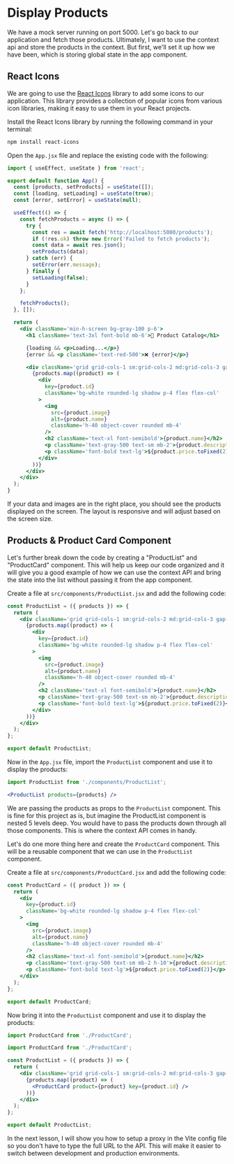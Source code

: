 # Display Products

We have a mock server running on port 5000. Let's go back to our application and fetch those products. Ultimately, I want to use the context api and store the products in the context. But first, we'll set it up how we have been, which is storing global state in the app component.

## React Icons

We are going to use the [React Icons](https://react-icons.github.io/react-icons/) library to add some icons to our application. This library provides a collection of popular icons from various icon libraries, making it easy to use them in your React projects.

Install the React Icons library by running the following command in your terminal:

```bash
npm install react-icons
```

Open the `App.jsx` file and replace the existing code with the following:

```jsx
import { useEffect, useState } from 'react';

export default function App() {
  const [products, setProducts] = useState([]);
  const [loading, setLoading] = useState(true);
  const [error, setError] = useState(null);

  useEffect(() => {
    const fetchProducts = async () => {
      try {
        const res = await fetch('http://localhost:5000/products');
        if (!res.ok) throw new Error('Failed to fetch products');
        const data = await res.json();
        setProducts(data);
      } catch (err) {
        setError(err.message);
      } finally {
        setLoading(false);
      }
    };

    fetchProducts();
  }, []);

  return (
    <div className='min-h-screen bg-gray-100 p-6'>
      <h1 className='text-3xl font-bold mb-6'>🛒 Product Catalog</h1>

      {loading && <p>Loading...</p>}
      {error && <p className='text-red-500'>❌ {error}</p>}

      <div className='grid grid-cols-1 sm:grid-cols-2 md:grid-cols-3 gap-6'>
        {products.map((product) => (
          <div
            key={product.id}
            className='bg-white rounded-lg shadow p-4 flex flex-col'
          >
            <img
              src={product.image}
              alt={product.name}
              className='h-40 object-cover rounded mb-4'
            />
            <h2 className='text-xl font-semibold'>{product.name}</h2>
            <p className='text-gray-500 text-sm mb-2'>{product.description}</p>
            <p className='font-bold text-lg'>${product.price.toFixed(2)}</p>
          </div>
        ))}
      </div>
    </div>
  );
}
```

If your data and images are in the right place, you should see the products displayed on the screen. The layout is responsive and will adjust based on the screen size.

## Products & Product Card Component

Let's further break down the code by creating a "ProductList" and "ProductCard" component. This will help us keep our code organized and it will give you a good example of how we can use the context API and bring the state into the list without passing it from the app component.

Create a file at `src/components/ProductList.jsx` and add the following code:

```jsx
const ProductList = ({ products }) => {
  return (
    <div className='grid grid-cols-1 sm:grid-cols-2 md:grid-cols-3 gap-6'>
      {products.map((product) => (
        <div
          key={product.id}
          className='bg-white rounded-lg shadow p-4 flex flex-col'
        >
          <img
            src={product.image}
            alt={product.name}
            className='h-40 object-cover rounded mb-4'
          />
          <h2 className='text-xl font-semibold'>{product.name}</h2>
          <p className='text-gray-500 text-sm mb-2'>{product.description}</p>
          <p className='font-bold text-lg'>${product.price.toFixed(2)}</p>
        </div>
      ))}
    </div>
  );
};

export default ProductList;
```

Now in the `App.jsx` file, import the `ProductList` component and use it to display the products:

```jsx
import ProductList from './components/ProductList';
```

```jsx
<ProductList products={products} />
```

We are passing the products as props to the `ProductList` component. This is fine for this project as is, but imagine the ProductList component is nested 5 levels deep. You would have to pass the products down through all those components. This is where the context API comes in handy.

Let's do one more thing here and create the `ProductCard` component. This will be a reusable component that we can use in the `ProductList` component.

Create a file at `src/components/ProductCard.jsx` and add the following code:

```jsx
const ProductCard = ({ product }) => {
  return (
    <div
      key={product.id}
      className='bg-white rounded-lg shadow p-4 flex flex-col'
    >
      <img
        src={product.image}
        alt={product.name}
        className='h-40 object-cover rounded mb-4'
      />
      <h2 className='text-xl font-semibold'>{product.name}</h2>
      <p className='text-gray-500 text-sm mb-2 h-10'>{product.description}</p>
      <p className='font-bold text-lg'>${product.price.toFixed(2)}</p>
    </div>
  );
};

export default ProductCard;
```

Now bring it into the `ProductList` component and use it to display the products:

```jsx
import ProductCard from './ProductCard';
```

```jsx
import ProductCard from './ProductCard';

const ProductList = ({ products }) => {
  return (
    <div className='grid grid-cols-1 sm:grid-cols-2 md:grid-cols-3 gap-6'>
      {products.map((product) => (
        <ProductCard product={product} key={product.id} />
      ))}
    </div>
  );
};

export default ProductList;
```

In the next lesson, I will show you how to setup a proxy in the Vite config file so you don't have to type the full URL to the API. This will make it easier to switch between development and production environments.
